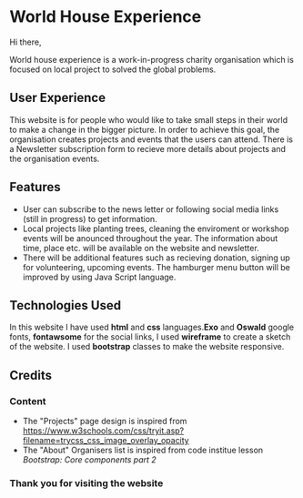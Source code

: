 # **World House Experience**

Hi there,

World house experience is a work-in-progress charity organisation which is focused on local project to solved the global problems.
## User Experience
This website is for people who would like to take small steps in their world to make a change in the bigger picture. In order to achieve
 this goal, the organisation creates projects and events that the users can attend.
 There is a Newsletter subscription form to recieve more details about projects and the organisation events.

## Features
* User can subscribe to the news letter or following social media links (still in progress) to get information.
* Local projects like planting trees, cleaning the enviroment or workshop events will be anounced throughout the year.
  The information about time, place etc. will be available on the website and newsletter.
* There will be additional features such as recieving donation, signing up for volunteering, upcoming events.
  The hamburger menu button will be improved by using Java Script language.

## Technologies Used
In this website I have used **html** and **css** languages.**Exo** and **Oswald** google fonts, **fontawsome** for the social links, 
I used **wireframe** to create a sketch of the website. I used **bootstrap** classes to make the website responsive.

## Credits
### Content
* The "Projects" page design is inspired from https://www.w3schools.com/css/tryit.asp?filename=trycss_css_image_overlay_opacity
* The "About" Organisers list is inspired from code institue lesson *Bootstrap: Core components part 2*

### Thank you for visiting the website






